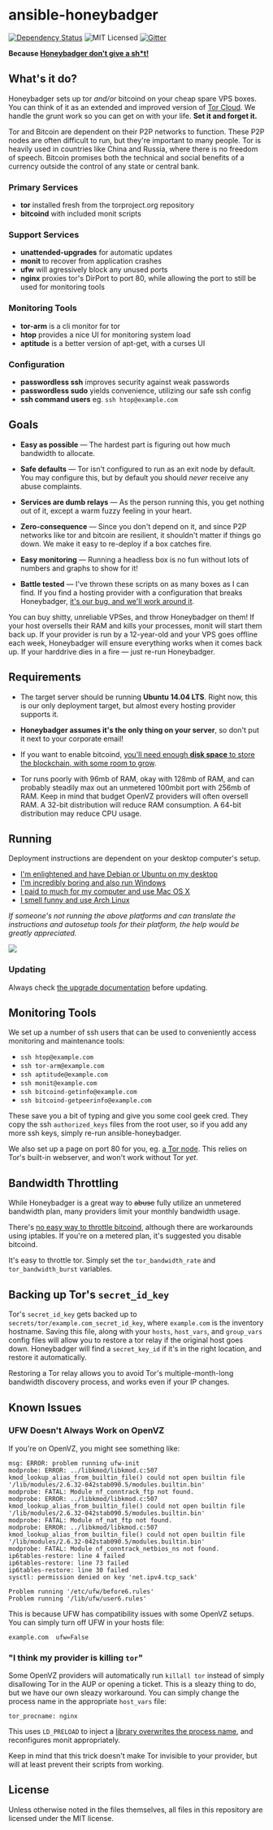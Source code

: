 ansible-honeybadger
===================

[![Dependency Status](http://img.shields.io/gemnasium/PiPeep/ansible-honeybadger.svg?style=flat)](https://gemnasium.com/PiPeep/ansible-honeybadger)
![MIT Licensed](https://img.shields.io/badge/license-MIT-blue.svg?style=flat)
[![Gitter](https://img.shields.io/badge/gitter-join%20chat%20%E2%86%92-brightgreen.svg?style=flat)](https://gitter.im/PiPeep/ansible-honeybadger?utm_source=badge&utm_medium=badge&utm_campaign=pr-badge&utm_content=badge)

**Because [Honeybadger don't give a sh*t!][youtube]**

[youtube]: https://www.youtube.com/watch?v=4r7wHMg5Yjg

What's it do?
-------------

Honeybadger sets up tor *and/or* bitcoind on your cheap spare VPS boxes. You can
think of it as an extended and improved version of [Tor Cloud]. We handle the
grunt work so you can get on with your life. **Set it and forget it.**

Tor and Bitcoin are dependent on their P2P networks to function. These P2P nodes
are often difficult to run, but they're important to many people. Tor is heavily
used in countries like China and Russia, where there is no freedom of speech.
Bitcoin promises both the technical and social benefits of a currency outside
the control of any state or central bank.

[Tor Cloud]: https://cloud.torproject.org/

### Primary Services

-   **tor** installed fresh from the torproject.org repository
-   **bitcoind** with included monit scripts

### Support Services

-   **unattended-upgrades** for automatic updates
-   **monit** to recover from application crashes
-   **ufw** will agressively block any unused ports
-   **nginx** proxies tor's DirPort to port 80, while allowing the port to still
    be used for monitoring tools

### Monitoring Tools

-   **tor-arm** is a cli monitor for tor
-   **htop** provides a nice UI for monitoring system load
-   **aptitude** is a better version of apt-get, with a curses UI

### Configuration

-   **passwordless ssh** improves security against weak passwords
-   **passwordless sudo** yields convenience, utilizing our safe ssh config
-   **ssh command users** eg. `ssh htop@example.com`

Goals
-----

-   **Easy as possible** &mdash; The hardest part is figuring out how much
    bandwidth to allocate.

-   **Safe defaults** &mdash; Tor isn't configured to run as an exit node by
    default. You may configure this, but by default you should *never* receive
    any abuse complaints.

-   **Services are dumb relays** &mdash; As the person running this, you get
    nothing out of it, except a warm fuzzy feeling in your heart.

-   **Zero-consequence** &mdash; Since you don't depend on it, and since P2P
    networks like tor and bitcoin are resilient, it shouldn't matter if things
    go down. We make it easy to re-deploy if a box catches fire.

-   **Easy monitoring** &mdash; Running a headless box is no fun without lots of
    numbers and graphs to show for it!

-   **Battle tested** &mdash; I've thrown these scripts on as many boxes as I
    can find. If you find a hosting provider with a configuration that breaks
    Honeybadger, [it's our bug, and we'll work around it][issues].

You can buy shitty, unreliable VPSes, and throw Honeybadger on them! If your
host oversells their RAM and kills your processes, monit will start them back
up. If your provider is run by a 12-year-old and your VPS goes offline each
week, Honeybadger will ensure everything works when it comes back up. If your
harddrive dies in a fire &mdash; just re-run Honeybadger.

[issues]: https://github.com/pipeep/ansible-honeybadger/issues

Requirements
------------

-   The target server should be running **Ubuntu 14.04 LTS**. Right now, this is
    our only deployment target, but almost every hosting provider supports it.

-   **Honeybadger assumes it's the only thing on your server**, so don't put it
    next to your corporate email!

-   If you want to enable bitcoind, [you'll need enough **disk space** to store
    the blockchain, with some room to grow][blockchain size].

-   Tor runs poorly with 96mb of RAM, okay with 128mb of RAM, and can probably
    steadily max out an unmetered 100mbit port with 256mb of RAM. Keep in mind
    that budget OpenVZ providers will often oversell RAM. A 32-bit distribution
    will reduce RAM consumption. A 64-bit distribution may reduce CPU usage.

[blockchain size]: https://blockchain.info/charts/blocks-size

Running
-------

Deployment instructions are dependent on your desktop computer's setup.

- [I'm enlightened and have Debian or Ubuntu on my
  desktop](docs/setup_debian.md)
- [I'm incredibly boring and also run Windows](docs/setup_windows.md)
- [I paid to much for my computer and use Mac OS X](docs/setup_osx.md)
- [I smell funny and use Arch Linux](docs/setup_arch.md)

*If someone's not running the above platforms and can translate the instructions
and autosetup tools for their platform, the help would be greatly appreciated.*

![](docs/autosetup.png)

### Updating

Always check [the upgrade documentation](docs/updating.md) before updating.

Monitoring Tools
----------------

We set up a number of ssh users that can be used to conveniently access
monitoring and maintenance tools:

- `ssh htop@example.com`
- `ssh tor-arm@example.com`
- `ssh aptitude@example.com`
- `ssh monit@example.com`
- `ssh bitcoind-getinfo@example.com`
- `ssh bitcoind-getpeerinfo@example.com`

These save you a bit of typing and give you some cool geek cred. They copy the
ssh `authorized_keys` files from the root user, so if you add any more ssh keys,
simply re-run ansible-honeybadger.

We also set up a page on port 80 for you, eg. [a Tor node][hostus]. This relies
on Tor's built-in webserver, and won't work without Tor *yet*.

[hostus]: http://hostus.benjam.info/

Bandwidth Throttling
--------------------

While Honeybadger is a great way to ~~abuse~~ fully utilize an unmetered
bandwidth plan, many providers limit your monthly bandwidth usage.

There's [no easy way to throttle bitcoind][throttle bitcoind], although there
are workarounds using iptables. If you're on a metered plan, it's suggested you
disable bitcoind.

It's easy to throttle tor. Simply set the `tor_bandwidth_rate` and
`tor_bandwidth_burst` variables.

[throttle bitcoind]: https://github.com/bitcoin/bitcoin/issues/273

Backing up Tor's `secret_id_key`
--------------------------------

Tor's `secret_id_key` gets backed up to `secrets/tor/example.com_secret_id_key`,
where `example.com` is the inventory hostname. Saving this file, along with your
`hosts`, `host_vars`, and `group_vars` config files will allow you to restore a
tor relay if the original host goes down. Honeybadger will find a
`secret_key_id` if it's in the right location, and restore it automatically.

Restoring a Tor relay allows you to avoid Tor's multiple-month-long bandwidth
discovery process, and works even if your IP changes.

Known Issues
------------

### UFW Doesn't Always Work on OpenVZ

If you're on OpenVZ, you might see something like:

```
msg: ERROR: problem running ufw-init
modprobe: ERROR: ../libkmod/libkmod.c:507 kmod_lookup_alias_from_builtin_file() could not open builtin file '/lib/modules/2.6.32-042stab090.5/modules.builtin.bin'
modprobe: FATAL: Module nf_conntrack_ftp not found.
modprobe: ERROR: ../libkmod/libkmod.c:507 kmod_lookup_alias_from_builtin_file() could not open builtin file '/lib/modules/2.6.32-042stab090.5/modules.builtin.bin'
modprobe: FATAL: Module nf_nat_ftp not found.
modprobe: ERROR: ../libkmod/libkmod.c:507 kmod_lookup_alias_from_builtin_file() could not open builtin file '/lib/modules/2.6.32-042stab090.5/modules.builtin.bin'
modprobe: FATAL: Module nf_conntrack_netbios_ns not found.
ip6tables-restore: line 4 failed
ip6tables-restore: line 73 failed
ip6tables-restore: line 30 failed
sysctl: permission denied on key 'net.ipv4.tcp_sack'

Problem running '/etc/ufw/before6.rules'
Problem running '/lib/ufw/user6.rules'
```

This is because UFW has compatibility issues with some OpenVZ setups. You can
simply turn off UFW in your hosts file:

```
example.com  ufw=False
```

### "I think my provider is killing `tor`"

Some OpenVZ providers will automatically run `killall tor` instead of simply
disallowing Tor in the AUP or opening a ticket. This is a sleazy thing to do,
but we have our own sleazy workaround. You can simply change the process name in
the appropriate `host_vars` file:

```
tor_procname: nginx
```

This uses `LD_PRELOAD` to inject a [library overwrites the process
name][electrum/procname], and reconfigures monit appropriately.

Keep in mind that this trick doesn't make Tor invisible to your provider, but
will at least prevent their scripts from working.

[electrum/procname]: https://github.com/electrum/procname

License
-------

Unless otherwise noted in the files themselves, all files in this repository are
licensed under the MIT license.
